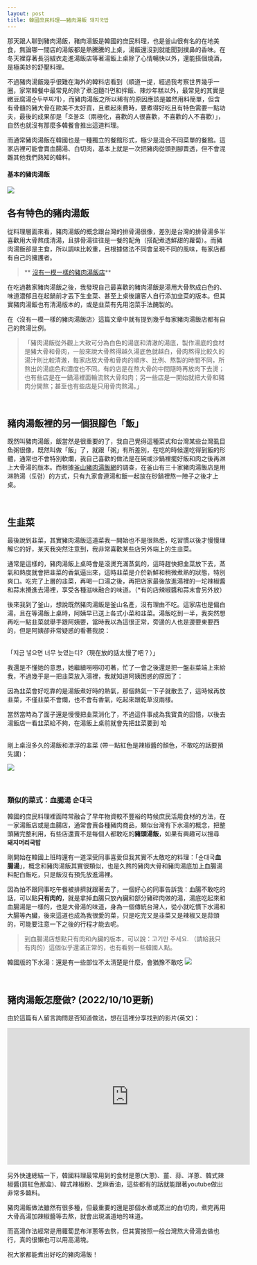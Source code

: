 ```yaml
---
layout: post
title: 韓國庶民料理——豬肉湯飯 돼지국밥
---
```

那天跟人聊到豬肉湯飯，豬肉湯飯是韓國的庶民料理，也是釜山很有名的在地美食，無論哪一間店的湯飯都是熱騰騰的上桌，湯飯還沒到就能聞到撲鼻的香味。在冬天裡穿著長羽絨衣走進湯飯店等著湯飯上桌除了心情暢快以外，還能搭個燒酒，是極美妙的舒壓料理。

不過豬肉湯飯幾乎很難在海外的韓料店看到（順道一提，經過我考察世界幾乎一圈，家常韓餐中最常見的除了煮泡麵라면和拌飯、辣炒年糕以外，最常見的其實是嫩豆腐湯순두부찌개），而豬肉湯飯之所以稀有的原因應該是雖然用料簡單，但含有骨髓的豬大骨在歐美不太好買，且煮起來費時，要煮得好吃且有特色需要一點功夫，最後的成果卻是「호불호（兩極化，喜歡的人很喜歡，不喜歡的人不喜歡）」，自然也就沒有那麼多韓餐會推出這道料理。

而通常豬肉湯飯在韓國也是一種獨立的餐館形式，極少是混合不同菜單的餐館。這家店裡可能會賣血腸湯、白切肉，基本上就是一次把豬肉從頭到腳賣透，但不會混雜其他我們熟知的韓料。

#### 基本的豬肉湯飯
![](/assets/img/Porksoup/IMG_0818.jpg)

## 各有特色的豬肉湯飯

從料理層面來看，豬肉湯飯的概念跟台灣的排骨湯很像，差別是台灣的排骨湯多半喜歡用大骨熬成清湯，且排骨湯往往是一餐的配角（搭配煮透鮮甜的蘿蔔）。而豬肉湯飯卻是主食，所以調味比較重，且根據做法不同會呈現不同的風味，每家店都有自己的擁護者。


> ** [沒有一模一樣的豬肉湯飯店](http://www.busan.com/view/busan/view.php?code=2019111919182072294)**

在吃過數家豬肉湯飯之後，我發現自己最喜歡的豬肉湯飯是湯用大骨熬成白色的、味道濃郁且在起鍋前才丟下生韭菜、甚至上桌後讓客人自行添加韭菜的版本。但其實豬肉湯飯也有清湯版本的，或是韭菜有先用泡菜手法醃製的。

在〈沒有一模一樣的豬肉湯飯店〉這篇文章中就有提到幾乎每家豬肉湯飯店都有自己的熬湯比例。

>「豬肉湯飯從外觀上大致可分為白色的湯底和清澈的湯底，製作湯底的食材是豬大骨和骨肉，一般來說大骨熬得越久湯底色就越白，骨肉熬得比較久的湯汁則比較清澈，每家店放大骨和骨肉的順序、比例、熬製的時間不同，所熬出的湯底色和濃度也不同。有的店是在熬大骨的中間隨時再放肉下去燙；也有些店是在一鍋湯裡面輪流熬大骨和肉；另一些店是一開始就把大骨和豬肉分開熬；甚至也有些店是只用骨肉熬湯。」

<br/>

## 豬肉湯飯裡的另一個狠腳色「飯」

既然叫豬肉湯飯，飯當然是很重要的了，我自己覺得這種菜式和台灣某些台灣虱目魚粥很像，既然叫做「飯」了，就跟「粥」有所差別，在吃的時候還吃得到飯的形體，通常也不會特別軟爛，我自己喜歡的做法是在碗或沙鍋裡擺好飯和肉之後再淋上大骨湯的版本。而根據[釜山豬肉湯飯網](https://porksoup.busan.com)的調查，在釜山有三十家豬肉湯飯店是用淋熱湯（토렴）的方式，只有九家會連湯和飯一起放在砂鍋裡熬一陣子之後才上桌。

<br/>

## 生韭菜

最後說到韭菜，其實豬肉湯飯這道菜我一開始也不是很熟悉，吃習慣以後才慢慢理解它的好，某天我突然注意到，我非常喜歡某些店另外端上的生韭菜。

通常是這樣的，豬肉湯飯上桌時會是滾燙充滿蒸氣的，這時趕快把韭菜放下去，蒸氣和熱度就會把韭菜的香氣逼出來，這時韭菜是介於新鮮和稍微煮熟的狀態，特別爽口。吃完了上層的韭菜，再喝一口湯之後，再把店家最後放進湯裡的一坨辣椒醬和蒜末攪進去湯裡，享受各種滋味融合的味道。（*有的店辣椒醬和蒜末會另外放）

後來我到了釜山，想說既然豬肉湯飯是釜山名產，沒有理由不吃。這家店也是偏白湯，且在等湯飯上桌時，阿姨早已送上各式小菜和韭菜。湯飯吃到一半，我突然想再吃一點韭菜就舉手跟阿姨要，當時我以為這很正常，旁邊的人也是邊要東要西的，但是阿姨卻非常疑惑的看著我說：

<br/>
「지금 넣으면 너무 늦였는디?（現在放的話太慢了吧？）」
<br/>

我還是不懂她的意思，她繼續嘮嘮叨叨著，忙了一會之後還是把一盤韭菜端上來給我，不過幾乎是一把韭菜放入湯裡，我就知道阿姨困惑的原因了：

因為韭菜會好吃靠的是湯飯煮好時的熱氣，那個熱氣一下子就散去了，這時候再放韭菜，不僅韭菜不會爛，也不會有香氣，吃起來跟乾草沒兩樣。

當然當時為了面子還是慢慢把韭菜消化了，不過這件事成為我寶貴的回憶，以後去湯飯店一看韭菜給不夠，在湯飯上桌前就會先把韭菜要到 哈

<br/>
剛上桌沒多久的湯飯和漂浮的韭菜 (帶一點紅色是辣椒醬的顏色，不敢吃的話要預先講)：

![](/assets/img/Porksoup/IMG_2162.jpg)

<br/>

### 類似的菜式：血腸湯 순대국

韓國的庶民料理裡面時常融合了早年物資較不豐裕的時候庶民活用食材的方法，在一家湯飯店或是血腸店，通常會賣各種豬肉商品，類似台灣有下水湯的概念，把整頭豬完整利用，有些店還賣不是每個人都敢吃的**豬頭湯飯**，如果有興趣可以搜尋 **돼지머리국밥**

剛開始在韓國上班時還有一道深受同事喜愛但我其實不太敢吃的料理：「순대국**血腸湯**」，概念和豬肉湯飯其實很類似，也是久熬的豬肉大骨和豬肉湯底加上血腸湯料配白飯吃，只是飯沒有預先放進湯裡。

因為怕不跟同事吃午餐被排擠就跟著去了，一個好心的同事告訴我：血腸不敢吃的話，可以點**只有肉的**，就是拿掉血腸只放內臟和部分豬碎肉做的湯，湯底吃起來和血腸湯是一樣的，也是大骨湯的味道，身為一個傳統台灣人，從小就吃慣下水湯和大腸等內臟，後來這道也成為我很愛的菜，只是吃完又是韭菜又是辣椒又是蒜頭的，可能要注意一下之後的行程才能去呢。

>到血腸湯店想點只有肉和內臟的版本，可以說：고기만 주세요. （請給我只有肉的）這個似乎還滿正常的，也有看到一些韓國人點。

韓國版的下水湯：還是有一些部位不太清楚是什麼，會猶豫不敢吃
![](/assets/img/Porksoup/IMG_0089.jpg)

<br/>

## 豬肉湯飯怎麼做? (2022/10/10更新)

由於這篇有人留言詢問是否知道做法，想在這裡分享找到的影片(英文)：

<div class="videowrapper">
<iframe width="560" height="315" src="https://www.youtube.com/embed/Q1b59QL946Y" title="YouTube video player" frameborder="0" allow="accelerometer; autoplay; clipboard-write; encrypted-media; gyroscope; picture-in-picture" allowfullscreen></iframe>
</div>

另外快速總結一下，韓國料理最常用到的食材是蔥(大蔥)、薑、蒜、洋蔥、韓式辣椒醬(買紅色那盒)、韓式辣椒粉、芝麻香油，這些都有的話就能跟著youtube做出非常多韓料。

豬肉湯飯做法雖然有很多種，但最重要的還是那個水煮或蒸出的白切肉，煮完再用大骨高湯加辣椒醬等去熬，就會出現滿道地的味道。

而高湯作法經常是用蘿蔔昆布洋蔥等去熬，但其實按照一般台灣熬大骨湯去做也行，真的很懶也可以用高湯塊。

祝大家都能煮出好吃的豬肉湯飯！